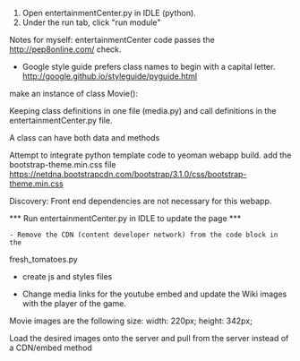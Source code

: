 <!-- Instructions: -->
  1. Open entertainmentCenter.py in IDLE (python).
  2. Under the run tab, click "run module"
<!-- Enjoy NBA Highlights! -->
Notes for myself:
  entertainmentCenter code passes the http://pep8online.com/ check. 


<!-- README.md -->
* Google style guide prefers class names to begin with a capital letter.
http://google.github.io/styleguide/pyguide.html

make an instance of class Movie():

Keeping class definitions in one file (media.py) and call definitions in
the entertainmentCenter.py file.

A class can have both data and methods

Attempt to integrate python template code to yeoman webapp build.
  add the bootstrap-theme.min.css file
    https://netdna.bootstrapcdn.com/bootstrap/3.1.0/css/bootstrap-theme.min.css

Discovery: Front end dependencies are not necessary for this webapp.

*** Run entertainmentCenter.py in IDLE to update the page ***

<!-- Task #1: -->
	- Remove the CDN (content developer network) from the code block in the
  fresh_tomatoes.py

  - create js and styles files

  - Change media links for the youtube embed and update the
  Wiki images with the player of the game.

Movie images are the following size:
width: 220px;
height: 342px;

Load the desired images onto the server and pull from the server instead of a CDN/embed method
